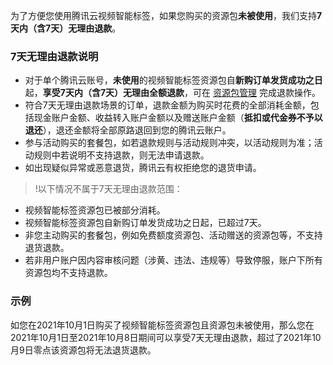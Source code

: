 ﻿为了方便您使用腾讯云视频智能标签，如果您购买的资源包**未被使用**，我们支持**7天内（含7天）无理由退款**。

### 7天无理由退款说明
- 对于单个腾讯云账号，**未使用**的视频智能标签资源包自**新购订单发货成功之日**起，**享受7天内（含7天）无理由全额退款**，可在 [资源包管理](后续添加) 完成退款操作。
- 符合7天无理由退款场景的订单，退款金额为购买时花费的全部消耗金额，包括现金账户金额、收益转入账户金额以及赠送账户金额（**抵扣或代金券不予以退还**），退还金额将全部原路退回到您的腾讯云账户。
- 参与活动购买的套餐包，如若退款规则与活动规则冲突，以活动规则为准；活动规则中若说明不支持退款，则无法申请退款。
- 如出现疑似异常或恶意退货，腾讯云有权拒绝您的退货申请。

>!以下情况不属于7天无理由退款范围：
- 视频智能标签资源包已被部分消耗。
- 视频智能标签资源包自新购订单发货成功之日起，已超过7天。
- 非您主动购买的套餐包，例如免费额度资源包、活动赠送的资源包等，不支持退货退款。
- 若非用户账户因内容审核问题（涉黄、违法、违规等）导致停服，账户下所有资源包均不支持退款。

### 示例
如您在2021年10月1日购买了视频智能标签资源包且资源包未被使用，那么您在2021年10月1日至2021年10月8日期间可以享受7天无理由退款，超过了2021年10月9日零点该资源包将无法退货退款。
